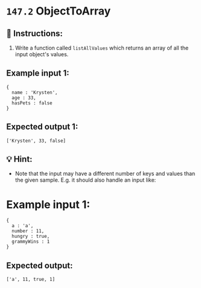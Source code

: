 # `147.2` ObjectToArray

## 📝 Instructions:

1. Write a function called `listAllValues` which returns an array of all the input object's values.

## Example input 1:

```Js
{
  name : 'Krysten',
  age : 33,
  hasPets : false
}
```

## Expected output 1:

```Js
['Krysten', 33, false]
```

## 💡 Hint:

+ Note that the input may have a different number of keys and values than the given sample. E.g. it should also handle an input like:

# Example input 1:

```Js
{
  a : 'a',
  number : 11,
  hungry : true,
  grammyWins : 1
}
```

## Expected output:

```Js
['a', 11, true, 1]
```